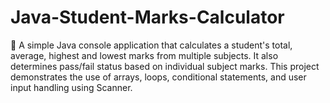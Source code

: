 # Java-Student-Marks-Calculator
🧮 A simple Java console application that calculates a student's total, average, highest and lowest marks from multiple subjects. It also determines pass/fail status based on individual subject marks.  This project demonstrates the use of arrays, loops, conditional statements, and user input handling using Scanner.
